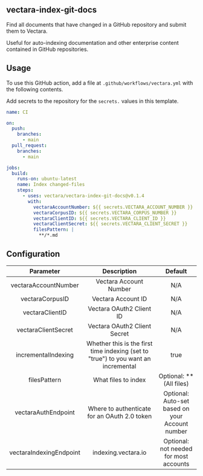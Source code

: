 ## vectara-index-git-docs

Find all documents that have changed in a GitHub repository and submit them to Vectara.

Useful for auto-indexing documentation and other enterprise content contained in GitHub repositories.

## Usage

To use this GitHub action, add a file at `.github/workflows/vectara.yml` with the following contents.

Add secrets to the repository for the `secrets.` values in this template.

```yaml
name: CI

on:
  push:
    branches:
      - main
  pull_request:
    branches:
      - main

jobs:
  build:
    runs-on: ubuntu-latest
    name: Index changed-files
    steps:
      - uses: vectara/vectara-index-git-docs@v0.1.4
        with:
          vectaraAccountNumber: ${{ secrets.VECTARA_ACCOUNT_NUMBER }}
          vectaraCorpusID: ${{ secrets.VECTARA_CORPUS_NUMBER }}
          vectaraClientID: ${{ secrets.VECTARA_CLIENT_ID }}
          vectaraClientSecret: ${{ secrets.VECTARA_CLIENT_SECRET }}
          filesPattern: |
            **/*.md
```

## Configuration
|      Parameter          |   Description                                | Default
|:-----------------------:|:--------------------------------------------:|:----------------------------:
|   vectaraAccountNumber  | Vectara Account Number                       | N/A
|      vectaraCorpusID    | Vectara Account ID                           | N/A
|      vectaraClientID    | Vectara OAuth2 Client ID                     | N/A
|    vectaraClientSecret  | Vectara OAuth2 Client Secret                 | N/A
|   incrementalIndexing   | Whether this is the first time indexing (set to "true") to you want an incremental | true
|       filesPattern      | What files to index                          | Optional: ** (All files)
|   vectaraAuthEndpoint   | Where to authenticate for an OAuth 2.0 token | Optional: Auto-set based on your Account number
| vectaraIndexingEndpoint | indexing.vectara.io                          | Optional: not needed for most accounts
